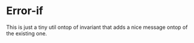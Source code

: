 # Error-if

This is just a tiny util ontop of invariant that adds a nice message ontop of the existing one. 